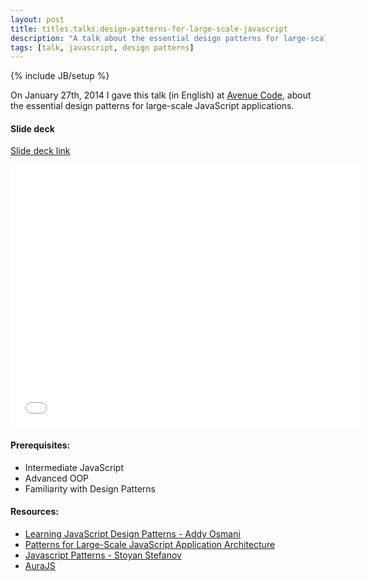 ```yaml
---
layout: post
title: titles.talks.design-patterns-for-large-scale-javascript
description: "A talk about the essential design patterns for large-scale JavaScript applications."
tags: [talk, javascript, design patterns]
---
```

{% include JB/setup %}

On January 27th, 2014 I gave this talk (in English) at [Avenue Code](http://www.avenuecode.com), about the  essential design patterns for large-scale JavaScript applications.
<br/>
#### Slide deck
[Slide deck link](//slid.es/avenuecode/design-patterns-for-large-scale-javascript)
<iframe src="//slid.es/avenuecode/design-patterns-for-large-scale-javascript/embed" width="560" height="420" scrolling="no" frameborder="0" allowfullscreen="allowfullscreen"> </iframe><br/>

#### Prerequisites:

* Intermediate JavaScript
* Advanced OOP
* Familiarity with Design Patterns

#### Resources:

* [Learning JavaScript Design Patterns - Addy Osmani](http://addyosmani.com/resources/essentialjsdesignpatterns)
* [Patterns for Large-Scale JavaScript Application Architecture](http://addyosmani.com/largescalejavascript)
* [Javascript Patterns - Stoyan Stefanov](http://shop.oreilly.com/product/9780596806767.do)
* [AuraJS](http://aurajs.com)